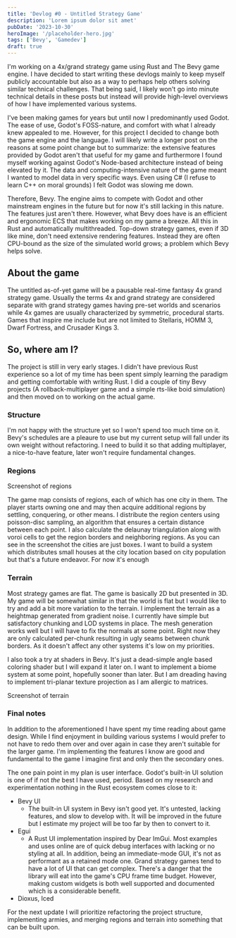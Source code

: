 ```yaml
---
title: 'Devlog #0 - Untitled Strategy Game'
description: 'Lorem ipsum dolor sit amet'
pubDate: '2023-10-30'
heroImage: '/placeholder-hero.jpg'
tags: ['Bevy', 'Gamedev']
draft: true
---
```


I'm working on a 4x/grand strategy game using Rust and The Bevy game engine. I have decided to start writing these devlogs mainly to keep myself publicly accountable but also as a way to perhaps help others solving similar technical challenges. That being said, I likely won't go into minute technical details in these posts but instead will provide high-level overviews of how I have implemented various systems.

I've been making games for years but until now I predominantly used Godot. The ease of use, Godot's FOSS-nature, and comfort with what I already knew appealed to me. However, for this project I decided to change both the game engine and the language. I will likely write a longer post on the reasons at some point change but to summarize: the extensive features provided by Godot aren't that useful for my game and furthermore I found myself working against Godot's Node-based architecture instead of being elevated by it. The data and computing-intensive nature of the game meant I wanted to model data in very specific ways. Even using C# (I refuse to learn C++ on moral grounds) I felt Godot was slowing me down.

Therefore, Bevy. The engine aims to compete with Godot and other mainstream engines in the future but for now it's still lacking in this nature. The features just aren't there. However, what Bevy does have is an efficient and ergonomic ECS that makes working on my game a breeze. All this in Rust and automatically multithreaded. Top-down strategy games, even if 3D like mine, don't need extensive rendering features. Instead they are often CPU-bound as the size of the simulated world grows; a problem which Bevy helps solve.

## About the game

The untitled as-of-yet game will be a pausable real-time fantasy 4x grand strategy game. Usually the terms 4x and grand strategy are considered separate with grand strategy games having pre-set worlds and scenarios while 4x games are usually characterized by symmetric, procedural starts. Games that inspire me include but are not limited to Stellaris, HOMM 3, Dwarf Fortress, and Crusader Kings 3.

## So, where am I?

The project is still in very early stages. I didn't have previous Rust experience so a lot of my time has been spent simply learning the paradigm and getting comfortable with writing Rust. I did a couple of tiny Bevy projects (A rollback-multiplayer game and a simple rts-like boid simulation) and then moved on to working on the actual game.

### Structure

I'm not happy with the structure yet so I won't spend too much time on it. Bevy's schedules are a pleaure to use but my current setup will fall under its own weight without refactoring. I need to build it so that adding multiplayer, a nice-to-have feature, later won't require fundamental changes.

### Regions

Screenshot of regions

The game map consists of regions, each of which has one city in them. The player starts owning one and may then acquire additional regions by settling, conquering, or other means. I distribute the region centers using poisson-disc sampling, an algorithm that ensures a certain distance between each point. I also calculate the delaunay triangulation along with voroi cells to get the region borders and neighboring regions. As you can see in the screenshot the cities are just boxes. I want to build a system which distributes small houses at the city location based on city population but that's a future endeavor. For now it's enough

### Terrain

Most strategy games are flat. The game is basically 2D but presented in 3D. My game will be somewhat similar in that the world is flat but I would like to try and add a bit more variation to the terrain. I implement the terrain as a heightmap generated from gradient noise. I currently have simple but satisfactory chunking and LOD systems in place. The mesh generation works well but I will have to fix the normals at some point. Right now they are only calculated per-chunk resulting in ugly seams between chunk borders. As it doesn't affect any other systems it's low on my priorities.

I also took a try at shaders in Bevy. It's just a dead-simple angle based coloring shader but I will expand it later on. I want to implement a biome system at some point, hopefully sooner than later. But I am dreading having to implement tri-planar texture projection as I am allergic to matrices.

Screenshot of terrain

### Final notes

In addition to the aforementioned I have spent my time reading about game design. While I find enjoyment in building various systems I would prefer to not have to redo them over and over again in case they aren't suitable for the larger game. I'm implementing the features I know are good and fundamental to the game I imagine first and only then the secondary ones.

The one pain point in my plan is user interface. Godot's built-in UI solution is one of if not _the_ best I have used, period. Based on my research and experimentation nothing in the Rust ecosystem comes close to it:

- Bevy UI
  - The built-in UI system in Bevy isn't good yet. It's untested, lacking features, and slow to develop with. It will be improved in the future but I estimate my project will be too far by then to convert to it.
- Egui
  - A Rust UI implementation inspired by Dear ImGui. Most examples and uses online are of quick debug interfaces with lacking or no styling at all. In addition, being an immediate-mode GUI, it's not as performant as a retained mode one. Grand strategy games tend to have a lot of UI that can get complex. There's a danger that the library will eat into the game's CPU frame time budget. However, making custom widgets is both well supported and documented which is a considerable benefit.
- Dioxus, Iced

For the next update I will prioritize refactoring the project structure, implementing armies, and merging regions and terrain into something that can be built upon.
